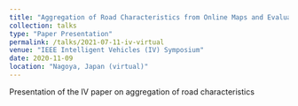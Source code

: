 ```yaml
---
title: "Aggregation of Road Characteristics from Online Maps and Evaluation of Datasets"
collection: talks
type: "Paper Presentation"
permalink: /talks/2021-07-11-iv-virtual
venue: "IEEE Intelligent Vehicles (IV) Symposium"
date: 2020-11-09
location: "Nagoya, Japan (virtual)"
---
```


Presentation of the IV paper on aggregation of road characteristics
